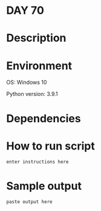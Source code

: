 
# DAY 70

# Description

# Environment
OS: Windows 10

Python version: 3.9.1

# Dependencies

# How to run script
```
enter instructions here
```

# Sample output
```
paste output here
```
